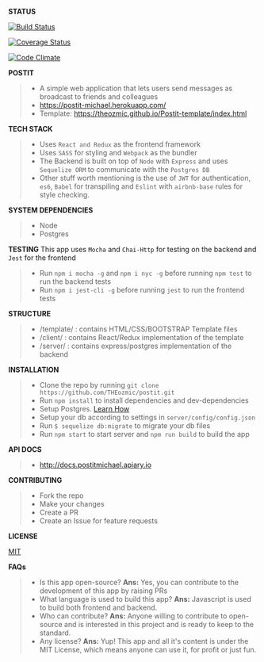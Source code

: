 **STATUS**

[![Build Status](https://travis-ci.org/THEozmic/postit.svg?branch=master)](https://travis-ci.org/THEozmic/postit) 

[![Coverage Status](https://coveralls.io/repos/github/THEozmic/postit/badge.svg?branch=ch%2Fupdate-coveralls-branch%2F152436871)](https://coveralls.io/github/THEozmic/postit?branch=ch%2Fupdate-coveralls-branch%2F152436871)

[![Code Climate](https://codeclimate.com/github/THEozmic/postit/badges/gpa.svg)](https://codeclimate.com/github/THEozmic/postit)

**POSTIT**
> - A simple web application that lets users send messages as broadcast to friends and colleagues
> - https://postit-michael.herokuapp.com/
> - Template: https://theozmic.github.io/Postit-template/index.html

**TECH STACK**
> - Uses `React and Redux` as the frontend framework
> - Uses `SASS` for styling and `Webpack` as the bundler
> - The Backend is built on top of `Node` with `Express` and uses `Sequelize ORM` to communicate with the `Postgres DB`
> - Other stuff worth mentioning is the use of `JWT` for authentication, `es6`, `Babel` for transpiling and `Eslint` with `airbnb-base` rules for style checking.

**SYSTEM DEPENDENCIES**
> - Node
> - Postgres

**TESTING**
This app uses `Mocha` and `Chai-Http` for testing on the backend and `Jest` for the frontend
> - Run `npm i mocha -g` and `npm i nyc -g` before running `npm test` to run the backend tests
> - Run `npm i jest-cli -g` before running `jest` to run the frontend tests

**STRUCTURE**
> - /template/ : contains HTML/CSS/BOOTSTRAP Template files
> - /client/ : contains React/Redux implementation of the template
> - /server/ : contains express/postgres implementation of the backend

**INSTALLATION**
> - Clone the repo by running `git clone https://github.com/THEozmic/postit.git`
> - Run `npm install` to install dependencies and dev-dependencies
> - Setup Postgres. [Learn How](https://www.tutorialspoint.com/postgresql/postgresql_environment.htm)
> - Setup your db according to settings in `server/config/config.json`
> - Run `$ sequelize db:migrate` to migrate your db files
> - Run `npm start` to start server and `npm run build` to build the app

**API DOCS**
> - http://docs.postitmichael.apiary.io

**CONTRIBUTING**
> - Fork the repo
> - Make your changes
> - Create a PR
> - Create an Issue for feature requests

**LICENSE**

[MIT](https://github.com/THEozmic/postit/blob/master/LICENSE)

**FAQs**
> - Is this app open-source?
  __Ans:__ Yes, you can contribute to the development of this app by raising PRs
> - What language is used to build this app?
  __Ans:__ Javascript is used to build both frontend and backend.
> - Who can contribute?
  __Ans:__ Anyone willing to contribute to open-source and is interested in this project and is ready to keep to the standard.
> - Any license?
  __Ans:__ Yup! This app and all it's content is under the MIT License, which means anyone can use it, for profit or just fun.